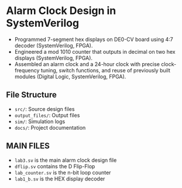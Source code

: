 # Alarm Clock Design in SystemVerilog

- Programmed 7-segment hex displays on DE0-CV board using 4:7 decoder (SystemVerilog, FPGA).
- Engineered a mod 1010 counter that outputs in decimal on two hex displays (SystemVerilog, FPGA).
- Assembled an alarm clock and a 24-hour clock with precise clock-frequency tuning, switch functions, and reuse of previously built modules (Digital Logic, SystemVerilog, FPGA).

## File Structure

- `src/`: Source design files
- `output_files/`: Output files
- `sim/`: Simulation logs
- `docs/`: Project documentation

## MAIN FILES

- `lab3.sv` is the main alarm clock design file
- `dflip.sv` contains the D Flip-Flop
- `lab_counter.sv` is the n-bit loop counter
- `lab1_b.sv` is the HEX display decoder

